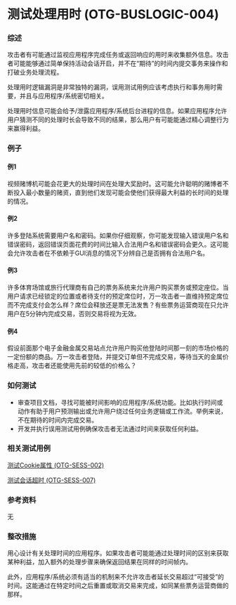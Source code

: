 # 测试处理用时 (OTG-BUSLOGIC-004)


### 综述

攻击者有可能通过监视应用程序完成任务或返回响应的用时来收集额外信息。攻击者可能能够通过简单保持活动会话开启，并不在“期待”的时间内提交事务来操作和打破业务处理流程。

处理用时逻辑漏洞是非常独特的漏洞，误用测试用例应该考虑执行和事务用时需要，并且与应用程序/系统密切相关。

处理用时信息可能会给予/泄露应用程序/系统后台进程的信息。如果应用程序允许用户猜测不同的处理时长会导致不同的结果，那么用户有可能能通过精心调整行为来赢得利益。


### 例子

#### 例1

视频赌博机可能会花更大的处理时间在处理大奖励时。这可能允许聪明的赌博者不断投入最小数量的赌资，直到他们发现可能会使他们获得最大利益的长时间的处理的情况。


#### 例2

许多登陆系统需要用户名和密码。如果你仔细观察，你可能发现输入错误用户名和错误密码，返回错误页面花费的时间比输入合法用户名和错误密码会更久。这可能会允许攻击者在不依赖于GUI消息的情况下分辨自己是否拥有合法用户名。


#### 例3

许多体育场馆或旅行代理商有自己的票务系统来允许用户购买票务或预定座位。当用户请求已经锁定的位置或者待支付的预定席位时，万一攻击者一直维持预定席位而不完成支付会怎么样？席位会释放还是票无法发售？有些票务运营商现在只允许用户在5分钟内完成交易，否则交易将视为无效。


#### 例4

假设前面那个电子金融金属交易站点允许用户购买他登陆时间那一刻的市场价格的一定份额的商品。万一攻击者登陆，并提交订单但不完成交易，等待当天的金属价格走高，攻击者还能使用先前的较低的价格么？

### 如何测试

* 审查项目文档，寻找可能被时间影响的应用程序/系统功能。比如执行时间或动作有助于用户预测输出或允许用户绕过任何业务逻辑或工作流。举例来说，不在期待的时间内完成交易。
* 开发并执行误用测试用例确保攻击者无法通过时间来获取任何利益。


### 相关测试用例

[ 测试Cookie属性 (OTG-SESS-002)](https://www.owasp.org/index.php/Testing_for_cookies_attributes_%28OTG-SESS-002%29)

[ 测试会话超时 (OTG-SESS-007)](https://www.owasp.org/index.php/Test_Session_Timeout_%28OTG-SESS-007%29)

### 参考资料

无

### 整改措施

用心设计有关处理时间的应用程序。如果攻击者可能能通过处理时间的区别来获取某种利益，加入额外的处理步骤来确保返回结果在同样的时间帧内。

此外，应用程序/系统必须有适当的机制来不允许攻击者延长交易超过“可接受”的时间。这能通过在特定时间之后重置或取消交易来完成，如同某些票务运营商做的那样。


